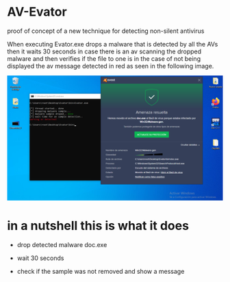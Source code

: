 # AV-Evator
proof of concept of a new technique for detecting non-silent antivirus


When executing Evator.exe drops a malware that is detected by all the AVs then it waits 30 seconds in case there is an av scanning the dropped malware and then verifies if the file to one is in the case of not being displayed the av message detected in red as seen in the following image.

![](https://github.com/BLackWolf-researcher/AV-Evator/blob/master/Screenshot_2.png)



#  in a nutshell this is what it does

- drop detected malware doc.exe

- wait 30 seconds

- check if the sample was not removed and show a message


